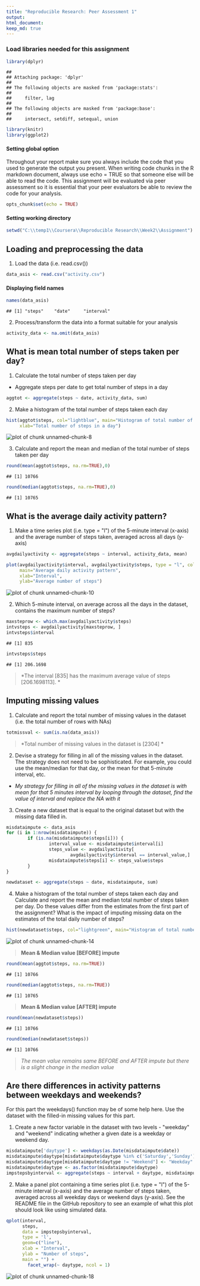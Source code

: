 ```yaml
---
title: "Reproducible Research: Peer Assessment 1"
output: 
html_document:
keep_md: true
---
```


### Load libraries needed for this assignment

```r
library(dplyr)
```

```
## 
## Attaching package: 'dplyr'
## 
## The following objects are masked from 'package:stats':
## 
##     filter, lag
## 
## The following objects are masked from 'package:base':
## 
##     intersect, setdiff, setequal, union
```

```r
library(knitr)
library(ggplot2)
```

#### Setting global option
Throughout your report make sure you always include the code that you used to generate the output you present. When writing code chunks in the R markdown document, always use echo = TRUE so that someone else will be able to read the code. This assignment will be evaluated via peer assessment so it is essential that your peer evaluators be able to review the code for your analysis.

```r
opts_chunk$set(echo = TRUE)
```

#### Setting working directory

```r
setwd("C:\\temp1\\Coursera\\Reproducible Research\\Week2\\Assignment")
```

## Loading and preprocessing the data
1. Load the data (i.e. read.csv())

```r
data_asis <- read.csv("activity.csv")
```
#### Displaying field names

```r
names(data_asis)
```

```
## [1] "steps"    "date"     "interval"
```
2. Process/transform the data into a format suitable for your analysis

```r
activity_data <- na.omit(data_asis)
```



## What is mean total number of steps taken per day?
1. Calculate the total number of steps taken per day

  * Aggregate steps per date to get total number of steps in a day

```r
aggtot <- aggregate(steps ~ date, activity_data, sum)
```
2. Make a histogram of the total number of steps taken each day

```r
hist(aggtot$steps, col="lightblue", main="Histogram of total number of steps per day",
     xlab="Total number of steps in a day")
```

![plot of chunk unnamed-chunk-8](figure/unnamed-chunk-8-1.png) 



3. Calculate and report the mean and median of the total number of steps taken per day

```r
round(mean(aggtot$steps, na.rm=TRUE),0)
```

```
## [1] 10766
```

```r
round(median(aggtot$steps, na.rm=TRUE),0)
```

```
## [1] 10765
```


## What is the average daily activity pattern?
1. Make a time series plot (i.e. type = "l") of the 5-minute interval (x-axis) and the average number of steps taken, averaged across all days (y-axis)

```r
avgdailyactivity <- aggregate(steps ~ interval, activity_data, mean)

plot(avgdailyactivity$interval, avgdailyactivity$steps, type = "l", col="blue",
     main="Average daily activity pattern",
     xlab="Interval", 
     ylab="Average number of steps")
```

![plot of chunk unnamed-chunk-10](figure/unnamed-chunk-10-1.png) 


2. Which 5-minute interval, on average across all the days in the dataset, contains the maximum number of steps?

```r
maxsteprow <- which.max(avgdailyactivity$steps)
intvsteps <- avgdailyactivity[maxsteprow, ]
intvsteps$interval
```

```
## [1] 835
```

```r
intvsteps$steps
```

```
## [1] 206.1698
```
>*The interval [835] has the maximum average value of steps [206.1698113]. *



## Imputing missing values

1. Calculate and report the total number of missing values in the dataset (i.e. the total number of rows with NAs)

```r
totmissval <- sum(is.na(data_asis))
```
>*Total number of missing values in the dataset is [2304] *

2. Devise a strategy for filling in all of the missing values in the dataset. The strategy does not need to be sophisticated. For example, you could use the mean/median for that day, or the mean for that 5-minute interval, etc.

 * *My strategy for filling in all of the missing values in the dataset is with mean for that 5 minutes interval by looping through the dataset, find the value of interval and replace the NA with it*


3. Create a new dataset that is equal to the original dataset but with the missing data filled in.

```r
misdataimpute <- data_asis
for (i in 1:nrow(misdataimpute)) {
        if (is.na(misdataimpute$steps[i])) {
                interval_value <- misdataimpute$interval[i]
                steps_value <- avgdailyactivity[
                        avgdailyactivity$interval == interval_value,]
                misdataimpute$steps[i] <- steps_value$steps
        }
}

newdataset <- aggregate(steps ~ date, misdataimpute, sum)
```

4. Make a histogram of the total number of steps taken each day and Calculate and report the mean and median total number of steps taken per day. Do these values differ from the estimates from the first part of the assignment? What is the impact of imputing missing data on the estimates of the total daily number of steps?


```r
hist(newdataset$steps, col="lightgreen", main="Histogram of total number of steps per day after IMPUTE", xlab="Total number of steps in a day")
```

![plot of chunk unnamed-chunk-14](figure/unnamed-chunk-14-1.png) 

>**Mean & Median value [BEFORE] impute**

```r
round(mean(aggtot$steps, na.rm=TRUE))
```

```
## [1] 10766
```

```r
round(median(aggtot$steps, na.rm=TRUE))
```

```
## [1] 10765
```

>**Mean & Median value [AFTER] impute**

```r
round(mean(newdataset$steps))
```

```
## [1] 10766
```

```r
round(median(newdataset$steps))
```

```
## [1] 10766
```

>*The mean value remains same BEFORE and AFTER impute but there is a slight change in the median value*

## Are there differences in activity patterns between weekdays and weekends?
For this part the weekdays() function may be of some help here. Use the dataset with the filled-in missing values for this part.

1. Create a new factor variable in the dataset with two levels - "weekday" and "weekend" indicating whether a given date is a weekday or weekend day.

```r
misdataimpute['daytype'] <- weekdays(as.Date(misdataimpute$date))
misdataimpute$daytype[misdataimpute$daytype %in% c('Saturday','Sunday') ] <- "Weekend"
misdataimpute$daytype[misdataimpute$daytype != "Weekend"] <- "Weekday"
misdataimpute$daytype <- as.factor(misdataimpute$daytype)
impstepsbyinterval <- aggregate(steps ~ interval + daytype, misdataimpute, mean)
```

2. Make a panel plot containing a time series plot (i.e. type = "l") of the 5-minute interval (x-axis) and the average number of steps taken, averaged across all weekday days or weekend days (y-axis). See the README file in the GitHub repository to see an example of what this plot should look like using simulated data.

```r
qplot(interval,
      steps,
      data = impstepsbyinterval,
      type = 'l',
      geom=c("line"),
      xlab = "Interval",
      ylab = "Number of steps",
      main = "") +
        facet_wrap(~ daytype, ncol = 1)
```

![plot of chunk unnamed-chunk-18](figure/unnamed-chunk-18-1.png) 
